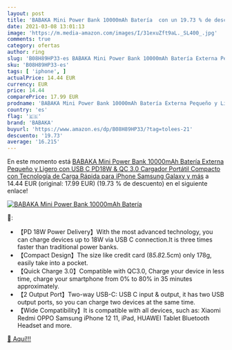 ```yaml
---
layout: post
title: 'BABAKA Mini Power Bank 10000mAh Batería  con un 19.73 % de descuento'
date: 2021-03-08 13:01:13
image: 'https://m.media-amazon.com/images/I/31exuZft9aL._SL400_.jpg'
comments: true
category: ofertas
author: ring
slug: 'B08H89HP33-es BABAKA Mini Power Bank 10000mAh Batería Externa Pequeño y...'
sku: 'B08H89HP33-es'
tags: [ 'iphone', ]
actualPrice: 14.44 EUR
currency: EUR
price: 14.44
comparePrice: 17.99 EUR
prodname: 'BABAKA Mini Power Bank 10000mAh Batería Externa Pequeño y Ligero con USB C PD18W & QC 3.0 Cargador Portátil Compacto con Tecnología de Carga Rápida para iPhone Samsung Galaxy y más'
country: 'es'
flag: '🇪🇸'
brand: 'BABAKA'
buyurl: 'https://www.amazon.es/dp/B08H89HP33/?tag=tolees-21'
descuento: '19.73'
average: '16.215'
---
```


En este momento está [BABAKA Mini Power Bank 10000mAh Batería Externa Pequeño y Ligero con USB C PD18W & QC 3.0 Cargador Portátil Compacto con Tecnología de Carga Rápida para iPhone Samsung Galaxy y más](https://www.amazon.es/dp/B08H89HP33/?tag=tolees-21) a 14.44 EUR (original: 17.99 EUR) (19.73 %  de descuento) en el siguiente enlace!

[![BABAKA Mini Power Bank 10000mAh Batería ](https://m.media-amazon.com/images/I/31exuZft9aL._SL400_.jpg)](https://www.amazon.es/dp/B08H89HP33/?tag=tolees-21)

🔎:

- 【PD 18W Power Delivery】With the most advanced technology, you can charge devices up to 18W via USB C connection.It is three times faster than traditional power banks.
- 【Compact Design】The size like credit card (8*5.8*2.5cm) only 178g, easily take into a pocket.
- 【Quick Charge 3.0】Compatible with QC3.0, Charge your device in less time, charge your smartphone from 0% to 80% in 35 minutes approximately.
- 【2 Output Port】Two-way USB-C: USB C input & output, it has two USB output ports, so you can charge two devices at the same time.
- 【Wide Compatibility】It is compatible with all devices, such as: Xiaomi Redmi OPPO Samsung iPhone 12 11, iPad, HUAWEI Tablet Bluetooth Headset and more.

[🛒 Aquí!!!](https://www.amazon.es/dp/B08H89HP33/?tag=tolees-21)
